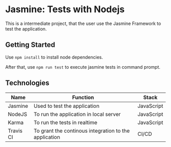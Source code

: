 # Jasmine: Tests with Nodejs

This is a intermediate project, that the user use the Jasmine Framework to test the application.

## Getting Started

Use ``npm install`` to install node dependencies.

After that, use ``npm run test`` to execute jasmine tests in command prompt.

## Technologies

Name | Function | Stack |
---------------- | ---------------- | --------------
Jasmine | Used to test the application | JavaScript
NodeJS | To run the application in local server | JavaScript
Karma | To run the tests in realtime | JavaScript
Travis CI | To grant the continous integration to the application | CI/CD
